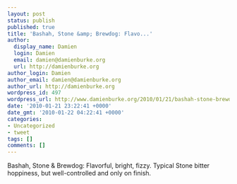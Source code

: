 ```yaml
---
layout: post
status: publish
published: true
title: 'Bashah, Stone &amp; Brewdog: Flavo...'
author:
  display_name: Damien
  login: Damien
  email: damien@damienburke.org
  url: http://damienburke.org
author_login: Damien
author_email: damien@damienburke.org
author_url: http://damienburke.org
wordpress_id: 497
wordpress_url: http://www.damienburke.org/2010/01/21/bashah-stone-brewdog-flavo/
date: '2010-01-21 23:22:41 +0000'
date_gmt: '2010-01-22 04:22:41 +0000'
categories:
- Uncategorized
- tweet
tags: []
comments: []
---
```

<p>Bashah, Stone &amp; Brewdog: Flavorful, bright, fizzy. Typical Stone bitter hoppiness, but well-controlled and only on finish.</p>
